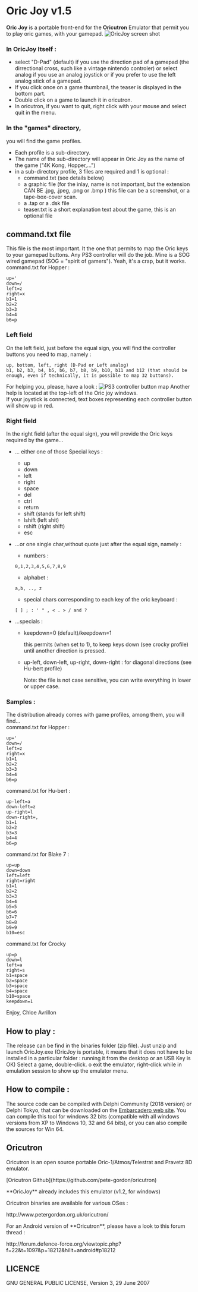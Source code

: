 Oric Joy v1.5
=============
**Oric Joy** is a portable front-end for the **Oricutron** Emulator that permit you to play oric games, with your gamepad.
![OricJoy screen shot](/screenshot.jpg)
### In OricJoy Itself :
- select "D-Pad" (default) if you use the direction pad of a gamepad (the dirrectional cross, such like a vintage nintendo controler)
  or select analog if you use an analog joystick or if you prefer to use the left analog stick of a gamepad.
- If you click once on a game thumbnail, the teaser is displayed in the bottom part.
- Double click on a game to launch it in oricutron.
- In oricutron, if you want to quit, right click with your mouse and select quit in the menu.

### In the "games" directory, 
you will find the game profiles.
- Each profile is a sub-directory.
- The name of the sub-directory will appear in Oric Joy as the name of the game ("4K Kong, Hopper,...")
- in a sub-directory profile, 3 files are required and 1 is optional :
  - command.txt (see details below)
  - a graphic file (for the inlay, name is not important, but the extension CAN BE .jpg, .jpeg, .png or .bmp )
          this file can be a screenshot, or a tape-box-cover scan.
  - a .tap or a .dsk file
  - teaser.txt is a short explanation text about the game, this is an optional file
   
command.txt file
----------------
This file is the most important. It the one that permits to map the Oric keys to your gamepad buttons.
Any PS3 controller will do the job. Mine is a SOG wired gamepad (SOG = "spirit of gamers"). Yeah, it's a crap, but it works.<br />
command.txt for Hopper :
```
up='
down=/
left=z
right=x
b1=1
b2=2
b3=3
b4=4
b6=p
```

### Left field
On the left field, just before the equal sign, you will find the controller buttons you need to map, namely :
```
up, bottom, left, right (D-Pad or Left analog)
b1, b2, b3, b4, b5, b6, b7, b8, b9, b10, b11 and b12 (that should be enough, even if technically, it is possible to map 32 buttons).
```
For helping you, please, have a look :
![PS3 controller button map](/PS3_controller_bm.jpg)
Another help is located at the top-left of the Oric joy windows.<br /> If your joystick is connected, text boxes representing each controller button will show up in red.

### Right field
In the right field (after the equal sign), you will provide the Oric keys required by the game...
* ... either one of those Special keys :
  * up
  * down
  * left
  * right
  * space
  * del
  * ctrl
  * return
  * shift (stands for left shift)
  * lshift (left shit)
  * rshift (right shift)
  * esc


* ...or one single char,without quote just after the equal sign, namely :
  * numbers :
  ```
  0,1,2,3,4,5,6,7,8,9
  ```
  * alphabet :
  ```
  a,b, .., z
  ```
  * special chars corresponding to each key of the oric keyboard :
  ```
  [ ] ; : ' " , < . > / and ?
  ```
* ...specials :
  * keepdown=0 (default)/keepdown=1<p>this permits (when set to 1), to keep keys down (see crocky profile) until another direction is pressed.</p>
  * up-left, down-left, up-right, down-right : for diagonal directions (see Hu-bert profile)</p></li>

      Note: the file is not case sensitive, you can write everything in lower or upper case.

### Samples :
The distribution already comes with game profiles, among them, you will find...<br />
command.txt for Hopper :
```
up='
down=/
left=z
right=x
b1=1
b2=2
b3=3
b4=4
b6=p
```
command.txt for Hu-bert :
```
up-left=a
down-left=z
up-right=l
down-right=,
b1=1
b2=2
b3=3
b4=4
b6=p
```
command.txt for Blake 7 :
```
up=up
down=down
left=left
right=right
b1=1
b2=2
b3=3
b4=4
b5=5
b6=6
b7=7
b8=8
b9=9
b10=esc
```
command.txt for Crocky
```
up=p
down=l
left=a
right=s
b1=space
b2=space
b3=space
b4=space
b10=space
keepdown=1
```

Enjoy,
Chloe Avrillon
## How to play :
The release can be find in the binaries folder (zip file).
Just unzip and launch OricJoy.exe (OricJoy is portable, it means that it does not have to be installed in a particular folder : running it from the desktop or an USB Key is OK)
Select a game, double-click.
o exit the emulator, right-click while in emulation session to show up the emulator menu.

## How to compile :
The source code can be compiled with Delphi Community (2018 version) or Delphi Tokyo, that can be downloaded on the [Embarcadero web site](https://www.embarcadero.com/products/delphi/starter).
You can compile this tool for windows 32 bits (compatible with all windows versions from XP to Windows 10, 32 and 64 bits), or you can also compile the sources for Win 64.

## Oricutron
<p>Oricutron is an open source portable Oric-1/Atmos/Telestrat and Pravetz 8D emulator.</p>
<p>[Oricutron Github](https://github.com/pete-gordon/oricutron)</p>
<p>**OricJoy** already includes this emulator (v1.2, for windows)</p>

<p>Oricutron binaries are available for various OSes :</p>
<p>http://www.petergordon.org.uk/oricutron/</p>

<p>For an Android version of **Oricutron**, please have a look to this forum thread :</p>
<p>http://forum.defence-force.org/viewtopic.php?f=22&t=1097&p=18212&hilit=android#p18212</p>

## LICENCE
GNU GENERAL PUBLIC LICENSE, Version 3, 29 June 2007
